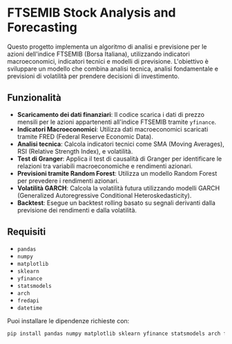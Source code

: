 # FTSEMIB Stock Analysis and Forecasting

Questo progetto implementa un algoritmo di analisi e previsione per le azioni dell'indice FTSEMIB (Borsa Italiana), utilizzando indicatori macroeconomici, indicatori tecnici e modelli di previsione. L'obiettivo è sviluppare un modello che combina analisi tecnica, analisi fondamentale e previsioni di volatilità per prendere decisioni di investimento.

## Funzionalità

- **Scaricamento dei dati finanziari**: Il codice scarica i dati di prezzo mensili per le azioni appartenenti all'indice FTSEMIB tramite `yfinance`.
- **Indicatori Macroeconomici**: Utilizza dati macroeconomici scaricati tramite FRED (Federal Reserve Economic Data).
- **Analisi tecnica**: Calcola indicatori tecnici come SMA (Moving Averages), RSI (Relative Strength Index), e volatilità.
- **Test di Granger**: Applica il test di causalità di Granger per identificare le relazioni tra variabili macroeconomiche e rendimenti azionari.
- **Previsioni tramite Random Forest**: Utilizza un modello Random Forest per prevedere i rendimenti azionari.
- **Volatilità GARCH**: Calcola la volatilità futura utilizzando modelli GARCH (Generalized Autoregressive Conditional Heteroskedasticity).
- **Backtest**: Esegue un backtest rolling basato su segnali derivanti dalla previsione dei rendimenti e dalla volatilità.

## Requisiti

- `pandas`
- `numpy`
- `matplotlib`
- `sklearn`
- `yfinance`
- `statsmodels`
- `arch`
- `fredapi`
- `datetime`

Puoi installare le dipendenze richieste con:
```bash
pip install pandas numpy matplotlib sklearn yfinance statsmodels arch fredapi

